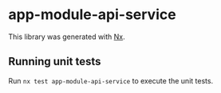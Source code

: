# app-module-api-service

This library was generated with [Nx](https://nx.dev).

## Running unit tests

Run `nx test app-module-api-service` to execute the unit tests.
